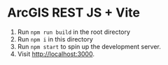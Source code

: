 # ArcGIS REST JS + Vite

1. Run `npm run build` in the root directory
1. Run `npm i` in this directory
1. Run `npm start` to spin up the development server.
1. Visit [http://localhost:3000](http://localhost:8080).
